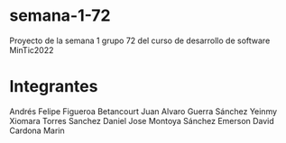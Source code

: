 # semana-1-72
Proyecto de la semana 1 grupo 72 del curso de desarrollo de software MinTic2022

# Integrantes
Andrés Felipe Figueroa Betancourt
Juan Alvaro Guerra Sánchez
Yeinmy Xiomara Torres Sanchez
Daniel Jose Montoya Sánchez
Emerson David Cardona Marin